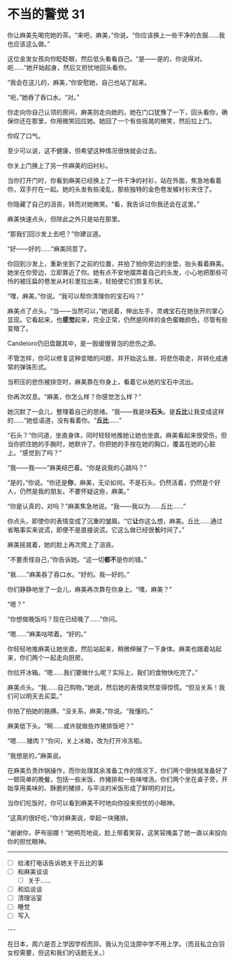 # 不当的警觉 31

你让麻美先喝完她的茶。“来吧，麻美，”你说。“你应该换上一些干净的衣服……我也应该这么做。”

这位金发女孩向你眨眨眼，然后低头看看自己。“是——是的，你说得对。呃……”她开始起身，然后又担忧地回头看你。

“我会在这儿的，麻美，”你安慰她，自己也站了起来。

“呃，”她吞了吞口水。“对。”

你走向你自己认领的房间，麻美则走向她的。她在门口犹豫了一下，回头看你，确保你还在那里，你用微笑回应她。她回了一个有些摇晃的微笑，然后拉上门。

你叹了口气。

至少可以说，这不健康，但希望这种情况很快就会过去。

你关上门换上了另一件麻美的旧衬衫。

当你打开门时，你看到麻美已经换上了一件干净的衬衫，站在外面，焦急地看着你，双手拧在一起。她的头发有些凌乱，那些独特的金色卷发被衬衫夹住了。

你隐藏了自己的沮丧，转而对她微笑。“看，我告诉过你我还会在这里。”

麻美快速点头，但除此之外只是站在那里。

“那我们回沙发上去吧？”你建议道。

“好——好的……”麻美同意了。

你回到沙发上，重新坐到了之前的位置，并拍了拍你旁边的坐垫，抬头看着麻美。她坐在你旁边，立即靠近了你。她有点不安地摆弄着自己的头发，小心地把那些可怜的被压扁的卷发从衬衫里拉出来，轻拍使它们恢复形状。

“嘿，麻美，”你说。“我可以帮你清理你的宝石吗？”

麻美点了点头。“当——当然可以，”她说着，伸出左手，灵魂宝石在她张开的掌心显现。它看起来，也**感觉**起来，完全正常，仍然是同样的金色蜜糖颜色，尽管有些变暗了。

Candeloro仍旧盘踞其中，是一股缓慢冒泡的悲伤之源。

不管怎样，你可以修复这种变暗的问题，并开始这么做，将悲伤吸走，并转化成通常的弹珠形式。

当积压的悲伤被排空时，麻美靠在你身上，看着它从她的宝石中流出。

你再次叹息。“麻美，你怎么样？你感觉怎么样？”

她沉默了一会儿，整理着自己的思绪。“我——我是块**石头**。是**丘比**让我变成这样的……”她低语道，没有看着你。“**丘比**……”

“石头？”你问道，坐直身体，同时轻轻地推她让她也坐直。麻美看起来很受伤，但当你抓住她的手腕时，她默许了。你把她的手按在她的胸口，覆盖在她的心脏上。“感觉到了吗？”

“我——我——”麻美结巴着。“你是说我的心跳吗？”

“是的，”你说。“你还是**你**，麻美，无论如何。不是石头。仍然活着，仍然是个好人，仍然是我的朋友。不要怀疑这些，麻美。”

“你是认真的，对吗？”麻美焦急地说。“我——我以为……丘比……”

你点头，即使你的表情变成了沉重的皱眉。“它**让**你这么想，麻美。丘比……通过省略事实来说谎，即便不是直接说谎。它这么做已经很**长**时间了。”

麻美摇晃着，她的脸上再次爬上了沮丧。

“不要责怪自己，”你告诉她。“这一切**都不**是你的错。”

“我……”麻美吞了吞口水。“好的。我—好的。”

你们静静地坐了一会儿，麻美再次靠在你身上。“嘿，麻美？”

“嗯？”

“你想做晚饭吗？现在已经晚了……”你问。

“嗯……”麻美咕哝着。“好的。”

你轻轻地推麻美让她坐直，然后站起来，稍微伸展了一下身体。麻美也跟着站起来，你们两个一起走向厨房。

你拉开冰箱。“嗯……我们要做什么呢？实际上，我们的食物快吃完了。”

麻美点头。“我……自己购物，”她说，然后她的表情突然变得惊慌。“但没关系！我们可以明天去买菜。”

你拍了拍她的胳膊。“没关系，麻美，”你说。“我懂的。”

麻美低下头。“啊……或许就做些炸猪排饭吧？”

“嗯……猪肉？”你问，关上冰箱，改为打开冷冻柜。

“我想是的，”麻美说。

在麻美负责炸锅操作，而你处理其余准备工作的情况下，你们两个很快就准备好了一顿简单的晚餐，包括一些米饭、炸猪排和一些味噌汤。你们两个坐在桌子旁，开始享用美味的、酥脆的猪排，与平淡的米饭形成了鲜明的对比。

当你们吃饭时，你可以看到麻美不时地向你投来担忧的小眼神。

“这真的很好吃，”你对麻美说，举起一块猪排。

“谢谢你，萨布丽娜！”她明亮地说，脸上带着笑容，这笑容掩盖了她一直以来投向你的担忧眼神。

---

- [ ] 给渚打电话告诉她关于丘比的事
- [ ] 和麻美谈谈
  - [ ] 关于……
- [ ] 和焰谈谈
- [ ] 清理浴室
- [ ] 睡觉
- [ ] 写入

---​

在日本，周六是否上学因学校而异。我认为见泷原中学不用上学。（而且私立白羽女校需要，但这和我们的话题无关。）
